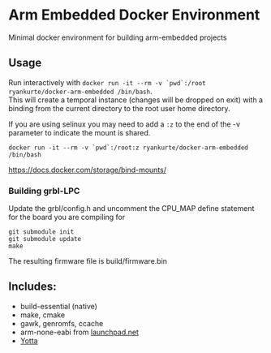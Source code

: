 # Arm Embedded Docker Environment
Minimal docker environment for building arm-embedded projects

## Usage
Run interactively with ```docker run -it --rm -v `pwd`:/root ryankurte/docker-arm-embedded /bin/bash```.  
This will create a temporal instance (changes will be dropped on exit) with a binding from the current directory to the root user home directory.  

If you are using selinux you may need to add a ```:z``` to the end of the -v parameter to indicate the mount is shared.

```docker run -it --rm -v `pwd`:/root:z ryankurte/docker-arm-embedded /bin/bash```

https://docs.docker.com/storage/bind-mounts/

### Building grbl-LPC
Update the grbl/config.h and uncomment the CPU_MAP define statement for the board you are compiling for

```
git submodule init
git submodule update
make
```

The resulting firmware file is build/firmware.bin

## Includes:
 - build-essential (native)
 - make, cmake
 - gawk, genromfs, ccache
 - arm-none-eabi from [launchpad.net](https://launchpad.net/~terry.guo/+archive/ubuntu/gcc-arm-embedded)
 - [Yotta](http://yotta.mbed.com/)

 
